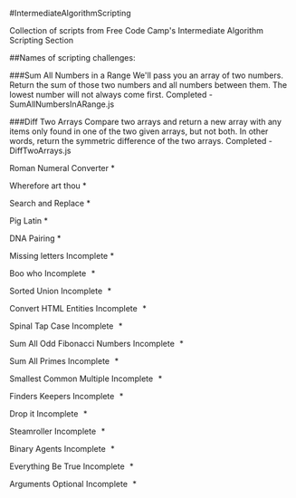 #IntermediateAlgorithmScripting

Collection of scripts from Free Code Camp's Intermediate Algorithm Scripting Section

##Names of scripting challenges:

###Sum All Numbers in a Range
We'll pass you an array of two numbers. Return the sum of those two numbers and all numbers between them.
The lowest number will not always come first. 
Completed - SumAllNumbersInARange.js

###Diff Two Arrays
Compare two arrays and return a new array with any items only found in one of the two given arrays, 
but not both. In other words, return the symmetric difference of the two arrays.
Completed - DiffTwoArrays.js

Roman Numeral Converter *

Wherefore art thou *

Search and Replace *

Pig Latin *

DNA Pairing *

Missing letters Incomplete *

Boo who Incomplete   *

Sorted Union Incomplete   *

Convert HTML Entities Incomplete   *

Spinal Tap Case Incomplete   *

Sum All Odd Fibonacci Numbers Incomplete   *

Sum All Primes Incomplete   *

Smallest Common Multiple Incomplete   *

Finders Keepers Incomplete   *

Drop it Incomplete   *

Steamroller Incomplete   *

Binary Agents Incomplete   *

Everything Be True Incomplete   *

Arguments Optional Incomplete   *
